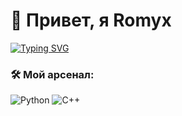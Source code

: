 # 👋 Привет, я Romyx

[![Typing SVG](https://readme-typing-svg.demolab.com?font=Hack&size=24&duration=4000&pause=1000&color=00F729&width=435&lines=Студент+по+жизни;Люблю+взламывать+школьные+Wi-Fi;Python+—+мой+второй+язык;Не+злите+меня+на+уроке+информатики)](https://git.io/typing-svg)

### 🛠️ Мой арсенал:
![Python](https://img.shields.io/badge/-Python-0D1117?style=flat-square&logo=python)
![С++](https://isocpp.org/assets/images/cpp_logo.png)
